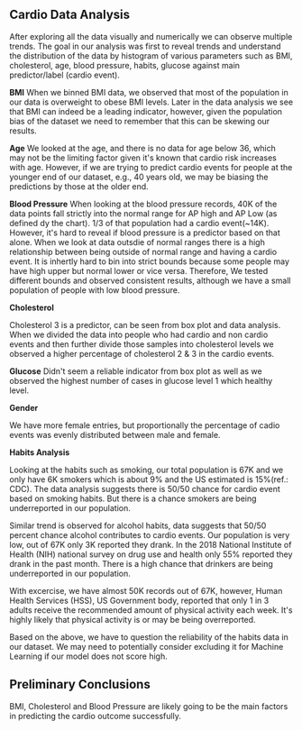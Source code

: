 ## Cardio Data Analysis 

After exploring all the data visually and numerically we can observe multiple trends. The goal in our analysis was first to reveal trends and understand the distribution of the data by histogram of various parameters such as BMI, cholesterol, age, blood pressure, habits, glucose against main predictor/label (cardio event). 
 
 **BMI**
When we binned BMI data, we observed that most of the population in our data is overweight to obese BMI levels. Later in the data analysis we see that BMI can indeed be a leading indicator, however, given the population bias of the dataset we need to remember that this can be skewing our results.
 
 **Age**
We looked at the age, and there is no data for age below 36, which may not be the limiting factor given it's known that cardio risk increases with age. However, if we are trying to predict cardio events for people at the younger end of our dataset, e.g., 40 years old, we may be biasing the predictions by those at the older end.

**Blood Pressure**
 When looking at the blood pressure records, 40K of the data points fall strictly into the normal range for AP high and AP Low (as defined dy the chart). 1/3 of that population had a cardio event(~14K). However, it's hard to reveal if blood pressure is a predictor based on that alone. When we look at data outsdie of normal ranges there is a high relationship between being outside of normal range and having a cardio event. It is inhertly hard to bin into strict bounds because some people may have high upper but normal lower or vice versa. Therefore, We tested different bounds and observed consistent results, although we have a small population of people with low blood pressure. 
   
**Cholesterol**

 Cholesterol 3 is a predictor, can be seen from box plot and data analysis. When we divided the data into people who had cardio and non cardio events and then further divide those samples into cholesterol levels we observed a higher percentage of cholesterol 2 & 3 in the cardio events.
 
 **Glucose**
 Didn't seem a reliable indicator from box plot as well as we observed the highest number of cases in glucose level 1 which healthy level.
   
 **Gender**
  
 We have more female entries, but proportionally the percentage of cadio events was evenly distributed between male and female.
 
 **Habits Analysis**
 
Looking at the habits such as smoking, our total population is 67K and we only have 6K smokers which is about 9% and the US estimated is 15%(ref.: CDC). The data analysis suggests there is 50/50 chance for cardio event based on smoking habits. But there is a chance smokers are being underreported in our population.
  
Similar trend is observed for alcohol habits, data suggests that 50/50 percent chance alcohol contributes to cardio events. Our population is very low, out of 67K only 3K reported they drank. In the 2018 National Institute of Health (NIH) national survey on drug use and health only 55% reported they drank in the past month. There is a high chance that drinkers are being underreported in our population.

With excercise, we have almost 50K records out of 67K, however, Human Health Services (HSS), US Government body, reported that only 1 in 3 adults receive the recommended amount of physical activity each week. It's highly likely that physical activity is or may be being overreported.

Based on the above, we have to question the reliability of the habits data in our dataset. We may need to potentially consider excluding it for Machine Learning if our model does not score high.

## Preliminary Conclusions 
BMI, Cholesterol and Blood Pressure are likely going to be the main factors in predicting the cardio outcome successfully.
    
